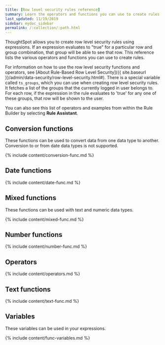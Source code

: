 ```yaml
---
title: [Row level security rules reference]
summary: Learn the operators and functions you can use to create rules for row level security.
last_updated: 11/19/2019
sidebar: mydoc_sidebar
permalink: /:collection/:path.html
---
```

ThoughtSpot allows you to create row level security rules using expressions. If
an expression evaluates to "true" for a particular row and group combination,
that group will be able to see that row. This reference lists the various
operators and functions you can use to create rules.

For information on how to use the row level security functions and operators,
see [About Rule-Based Row Level Security]({{ site.baseurl
}}/admin/data-security/row-level-security.html#). There is a special variable
called `ts_groups`, which you can use when creating row level security rules. It
fetches a list of the groups that the currently logged in user belongs to. For
each row, if the expression in the rule evaluates to 'true' for any one of these
groups, that row will be shown to the user.

You can also see this list of operators and examples from within the Rule Builder by selecting **Rule Assistant**.

## Conversion functions

These functions can be used to convert data from one data type to another. Conversion to or from date data types is not supported.

{% include content/conversion-func.md %}

## Date functions

{% include content/date-func.md %}

## Mixed functions

These functions can be used with text and numeric data types.

{% include content/mixed-func.md %}

## Number functions

{% include content/number-func.md %}


## Operators


{% include content/operators.md %}


## Text functions


{% include content/text-func.md %}


## Variables

These variables can be used in your expressions.

{% include content/func-variables.md %}

